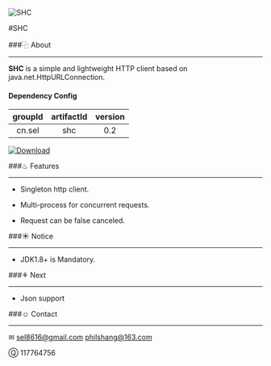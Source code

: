 ![SHC](https://git.oschina.net/sel/R/raw/master/img/java_logo.png)

#SHC

###⿻ About
***
__SHC__ is a simple and lightweight HTTP client based on java.net.HttpURLConnection.

#### Dependency Config

|groupId|artifactId|version|
|:-----:|:--------:|:-----:|
|cn.sel |shc       |0.2    |

[![Download](https://api.bintray.com/packages/sel8616/maven/shc/images/download.svg)](https://bintray.com/sel8616/maven/shc/_latestVersion)


###♨ Features
***
* Singleton http client.

* Multi-process for concurrent requests.

* Request can be false canceled.


###☀ Notice
***
* JDK1.8+ is Mandatory.


###⚘ Next
***
* Json support


###☺ Contact
***
✉ sel8616@gmail.com philshang@163.com

Ⓠ 117764756